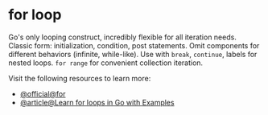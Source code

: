 # for loop

Go's only looping construct, incredibly flexible for all iteration needs. Classic form: initialization, condition, post statements. Omit components for different behaviors (infinite, while-like). Use with `break`, `continue`, labels for nested loops. `for range` for convenient collection iteration.

Visit the following resources to learn more:

- [@official@for](https://go.dev/tour/flowcontrol/1)
- [@article@Learn for loops in Go with Examples](https://golangbot.com/loops/)